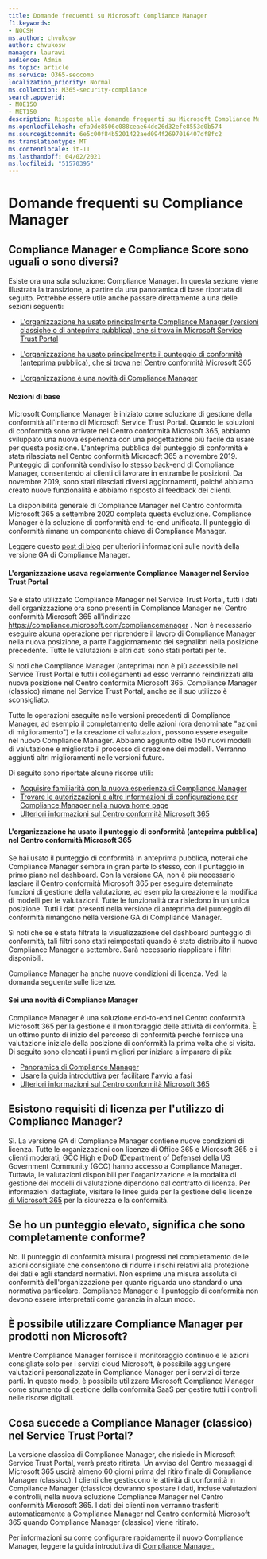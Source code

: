 ```yaml
---
title: Domande frequenti su Microsoft Compliance Manager
f1.keywords:
- NOCSH
ms.author: chvukosw
author: chvukosw
manager: laurawi
audience: Admin
ms.topic: article
ms.service: O365-seccomp
localization_priority: Normal
ms.collection: M365-security-compliance
search.appverid:
- MOE150
- MET150
description: Risposte alle domande frequenti su Microsoft Compliance Manager, che consentono alle organizzazioni di semplificare e automatizzare le valutazioni dei rischi.
ms.openlocfilehash: efa9de8506c088ceae64de26d32efe8553d0b574
ms.sourcegitcommit: 6e5c00f84b5201422aed094f2697016407df8fc2
ms.translationtype: MT
ms.contentlocale: it-IT
ms.lasthandoff: 04/02/2021
ms.locfileid: "51570395"
---
```

# <a name="compliance-manager-frequently-asked-questions"></a>Domande frequenti su Compliance Manager

## <a name="is-compliance-manager-and-compliance-score-the-same-thing-or-are-they-different"></a>Compliance Manager e Compliance Score sono uguali o sono diversi?

Esiste ora una sola soluzione: Compliance Manager. In questa sezione viene illustrata la transizione, a partire da una panoramica di base riportata di seguito. Potrebbe essere utile anche passare direttamente a una delle sezioni seguenti:

- [L'organizzazione ha usato principalmente Compliance Manager (versioni classiche o di anteprima pubblica), che si trova in Microsoft Service Trust Portal](#your-organization-regularly-used-compliance-manager-in-the-service-trust-portal)

- [L'organizzazione ha usato principalmente il punteggio di conformità (anteprima pubblica), che si trova nel Centro conformità Microsoft 365](#your-organization-used-compliance-score-public-preview-in-the-microsoft-365-compliance-center)

- [L'organizzazione è una novità di Compliance Manager](#youre-new-to-compliance-manager
)
#### <a name="the-basics"></a>Nozioni di base

Microsoft Compliance Manager è iniziato come soluzione di gestione della conformità all'interno di Microsoft Service Trust Portal.  Quando le soluzioni di conformità sono arrivate nel Centro conformità Microsoft 365, abbiamo sviluppato una nuova esperienza con una progettazione più facile da usare per questa posizione. L'anteprima pubblica del punteggio di conformità è stata rilasciata nel Centro conformità Microsoft 365 a novembre 2019. Punteggio di conformità condiviso lo stesso back-end di Compliance Manager, consentendo ai clienti di lavorare in entrambe le posizioni. Da novembre 2019, sono stati rilasciati diversi aggiornamenti, poiché abbiamo creato nuove funzionalità e abbiamo risposto al feedback dei clienti.

La disponibilità generale di Compliance Manager nel Centro conformità Microsoft 365 a settembre 2020 completa questa evoluzione. Compliance Manager è la soluzione di conformità end-to-end unificata. Il punteggio di conformità rimane un componente chiave di Compliance Manager.

Leggere questo [post di blog](https://aka.ms/compliancemanager/GAblog) per ulteriori informazioni sulle novità della versione GA di Compliance Manager.

#### <a name="your-organization-regularly-used-compliance-manager-in-the-service-trust-portal"></a>L'organizzazione usava regolarmente Compliance Manager nel Service Trust Portal

Se è stato utilizzato Compliance Manager nel Service Trust Portal, tutti i dati dell'organizzazione ora sono presenti in Compliance Manager nel Centro conformità Microsoft 365 all'indirizzo https://compliance.microsoft.com/compliancemanager . Non è necessario eseguire alcuna operazione per riprendere il lavoro di Compliance Manager nella nuova posizione, a parte l'aggiornamento dei segnalibri nella posizione precedente. Tutte le valutazioni e altri dati sono stati portati per te.

Si noti che Compliance Manager (anteprima) non è più accessibile nel Service Trust Portal e tutti i collegamenti ad esso verranno reindirizzati alla nuova posizione nel Centro conformità Microsoft 365. Compliance Manager (classico) rimane nel Service Trust Portal, anche se il suo utilizzo è sconsigliato.

Tutte le operazioni eseguite nelle versioni precedenti di Compliance Manager, ad esempio il completamento delle azioni (ora denominate "azioni di miglioramento") e la creazione di valutazioni, possono essere eseguite nel nuovo Compliance Manager. Abbiamo aggiunto oltre 150 nuovi modelli di valutazione e migliorato il processo di creazione dei modelli. Verranno aggiunti altri miglioramenti nelle versioni future.

Di seguito sono riportate alcune risorse utili:

- [Acquisire familiarità con la nuova esperienza di Compliance Manager](compliance-manager-setup.md#understand-the-compliance-manager-dashboard)
- [Trovare le autorizzazioni e altre informazioni di configurazione per Compliance Manager nella nuova home page](compliance-manager-setup.md#who-can-access-compliance-manager)
- [Ulteriori informazioni sul Centro conformità Microsoft 365](microsoft-365-compliance-center.md)

#### <a name="your-organization-used-compliance-score-public-preview-in-the-microsoft-365-compliance-center"></a>L'organizzazione ha usato il punteggio di conformità (anteprima pubblica) nel Centro conformità Microsoft 365

Se hai usato il punteggio di conformità in anteprima pubblica, noterai che Compliance Manager sembra in gran parte lo stesso, con il punteggio in primo piano nel dashboard. Con la versione GA, non è più necessario lasciare il Centro conformità Microsoft 365 per eseguire determinate funzioni di gestione della valutazione, ad esempio la creazione e la modifica di modelli per le valutazioni. Tutte le funzionalità ora risiedono in un'unica posizione. Tutti i dati presenti nella versione di anteprima del punteggio di conformità rimangono nella versione GA di Compliance Manager.

Si noti che se è stata filtrata la visualizzazione del dashboard punteggio di conformità, tali filtri sono stati reimpostati quando è stato distribuito il nuovo Compliance Manager a settembre. Sarà necessario riapplicare i filtri disponibili.

Compliance Manager ha anche nuove condizioni di licenza. Vedi la domanda seguente sulle licenze.

#### <a name="youre-new-to-compliance-manager"></a>Sei una novità di Compliance Manager

Compliance Manager è una soluzione end-to-end nel Centro conformità Microsoft 365 per la gestione e il monitoraggio delle attività di conformità. È un ottimo punto di inizio del percorso di conformità perché fornisce una valutazione iniziale della posizione di conformità la prima volta che si visita. Di seguito sono elencati i punti migliori per iniziare a imparare di più:

- [Panoramica di Compliance Manager](compliance-manager.md)
- [Usare la guida introduttiva per facilitare l'avvio a fasi](compliance-manager-quickstart.md)
- [Ulteriori informazioni sul Centro conformità Microsoft 365](microsoft-365-compliance-center.md)

## <a name="are-there-licensing-requirements-for-using-compliance-manager"></a>Esistono requisiti di licenza per l'utilizzo di Compliance Manager?

Sì. La versione GA di Compliance Manager contiene nuove condizioni di licenza. Tutte le organizzazioni con licenze di Office 365 e Microsoft 365 e i clienti moderati, GCC High e DoD (Department of Defense) della US Government Community (GCC) hanno accesso a Compliance Manager. Tuttavia, le valutazioni disponibili per l'organizzazione e la modalità di gestione dei modelli di valutazione dipendono dal contratto di licenza. Per informazioni dettagliate, visitare le linee guida per la gestione delle licenze [di Microsoft 365](/office365/servicedescriptions/microsoft-365-service-descriptions/microsoft-365-tenantlevel-services-licensing-guidance/microsoft-365-security-compliance-licensing-guidance) per la sicurezza e la conformità.

## <a name="if-i-have-a-high-score-does-it-mean-im-fully-compliant"></a>Se ho un punteggio elevato, significa che sono completamente conforme?

No. Il punteggio di conformità misura i progressi nel completamento delle azioni consigliate che consentono di ridurre i rischi relativi alla protezione dei dati e agli standard normativi. Non esprime una misura assoluta di conformità dell'organizzazione per quanto riguarda uno standard o una normativa particolare. Compliance Manager e il punteggio di conformità non devono essere interpretati come garanzia in alcun modo.

## <a name="can-i-use-compliance-manager-for-non-microsoft-products"></a>È possibile utilizzare Compliance Manager per prodotti non Microsoft?

Mentre Compliance Manager fornisce il monitoraggio continuo e le azioni consigliate solo per i servizi cloud Microsoft, è possibile aggiungere valutazioni personalizzate in Compliance Manager per i servizi di terze parti. In questo modo, è possibile utilizzare Microsoft Compliance Manager come strumento di gestione della conformità SaaS per gestire tutti i controlli nelle risorse digitali.

## <a name="whats-happening-to-compliance-manager-classic-in-the-service-trust-portal"></a>Cosa succede a Compliance Manager (classico) nel Service Trust Portal?

La versione classica di Compliance Manager, che risiede in Microsoft Service Trust Portal, verrà presto ritirata. Un avviso del Centro messaggi di Microsoft 365 uscirà almeno 60 giorni prima del ritiro finale di Compliance Manager (classico). I clienti che gestiscono le attività di conformità in Compliance Manager (classico) dovranno spostare i dati, incluse valutazioni e controlli, nella nuova soluzione Compliance Manager nel Centro conformità Microsoft 365. I dati dei clienti non verranno trasferiti automaticamente a Compliance Manager nel Centro conformità Microsoft 365 quando Compliance Manager (classico) viene ritirato.

Per informazioni su come configurare rapidamente il nuovo Compliance Manager, leggere la guida introduttiva di [Compliance Manager.](compliance-manager-quickstart.md)